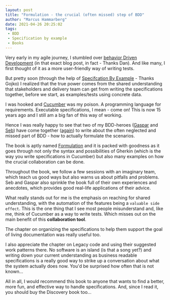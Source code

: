 ```yaml
---
layout: post
title: "Formulation - the crucial (often missed) step of BDD"
author: "Marcus Hammarberg"
date: 2021-04-26 20:25:02
tags:
 - BDD
 - Specification by example
 - Books
---
```


Very early in my agile journey, I stumbled over [behavior Driven Development](https://dannorth.net/introducing-bdd/) (in that exact blog post, in fact - Thanks Dan). And like many, I first thought of it as a more user-friendly way of writing tests.

But pretty soon (through the help of [Specifcation By Example](https://www.manning.com/books/specification-by-example) - Thanks Gojko) I realized that the true power comes from the shared understanding that stakeholders and delivery team can get from writing the specifications together, before we start, as examples/tests using concrete data.

I was hooked and [Cucumber](https://cucumber.io/) was my poison. A programming language for requirements. Executable specifications, I mean - come on! This is now 15 years ago and I still am a big fan of this way of working.

Hence I was really happy to see that two of my BDD-heroes ([Gaspar](https://twitter.com/gasparnagy) and [Seb](https://twitter.com/sebrose)) have come together ([again](https://leanpub.com/bddbooks-discovery)) to write about the often neglected and missed part of BDD - how to actually formulate the scenarios.

The book is aptly named [Formulation](https://leanpub.com/bddbooks-formulation) and it is packed with goodness as it goes through not only the syntax and possibilities of Gherkin (which is the way you write specifications in Cucumber) but also many examples on how the crucial collaboration can be done.

Throughout the book, we follow a few sessions with an imaginary team, which teach us good ways but also warns us about pitfalls and problems. Seb and Gaspar also sprinkle the book full of their own experiences and anecdotes, which provides good real-life applications of their advice.

What really stands out for me is the emphasis on reaching for shared understanding, with the automation of the features being a `valuable side effect`. This is the one thing that I see most people misunderstand and, like me, think of Cucumber as a way to write tests. Which misses out on the main benefit of this **collaboration tool**.

The chapter on organizing the specifications to help them support the goal of living documentation was really useful too.

I also appreciate the chapter on Legacy code and using their suggested work patterns there. No software is an island (is that a song yet?) and writing down your current understanding as business readable specifications is a really good way to strike up a conversation about what the system actually does now. You'd be surprised how often that is not known...

All in all, I would recommend this book to anyone that wants to find a better, more fun, and effective way to handle specifications. And, since I read it, you should buy the Discovery book too...
